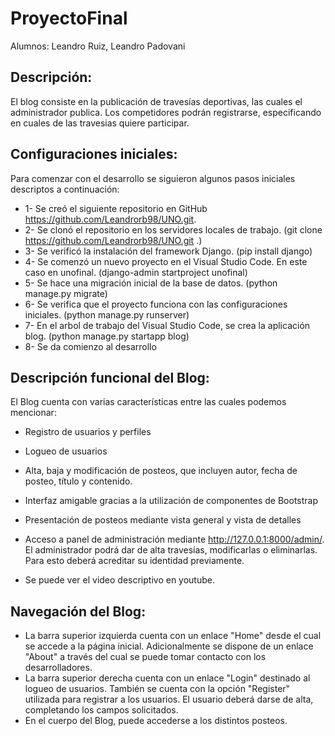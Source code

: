 # ProyectoFinal

Alumnos: Leandro Ruiz, Leandro Padovani

## Descripción:

El blog consiste en la publicación de travesías deportivas, las cuales el administrador publica.
Los competidores podrán registrarse, especificando en cuales de las travesias quiere participar.

## Configuraciones iniciales:

Para comenzar con el desarrollo se siguieron algunos pasos iniciales descriptos a continuación:
- 1- Se creó el siguiente repositorio en GitHub https://github.com/Leandrorb98/UNO.git.
- 2- Se clonó el repositorio en los servidores locales de trabajo. (git clone https://github.com/Leandrorb98/UNO.git .)
- 3- Se verificó la instalación del framework Django. (pip install django)
- 4- Se comenzó un nuevo proyecto en el Visual Studio Code. En este caso en unofinal. (django-admin startproject unofinal)
- 5- Se hace una migración inicial de la base de datos. (python manage.py migrate)
- 6- Se verifica que el proyecto funciona con las configuraciones iniciales. (python manage.py runserver)
- 7- En el arbol de trabajo del Visual Studio Code, se crea la aplicación blog. (python manage.py startapp blog)
- 8- Se da comienzo al desarrollo

## Descripción funcional del Blog:

El Blog cuenta con varias características entre las cuales podemos mencionar:
- Registro de usuarios y perfiles
- Logueo de usuarios
- Alta, baja y modificación de posteos, que incluyen autor, fecha de posteo, título y contenido.
- Interfaz amigable gracias a la utilización de componentes de Bootstrap
- Presentación de posteos mediante vista general y vista de detalles
- Acceso a panel de administración mediante http://127.0.0.1:8000/admin/. El administrador podrá dar de alta travesías, modificarlas o eliminarlas. Para esto deberá acreditar su identidad previamente.

- Se puede ver el video descriptivo en youtube.

## Navegación del Blog:
- La barra superior izquierda cuenta con un enlace "Home" desde el cual se accede a la página inicial. Adicionalmente se dispone de un enlace "About" a través del cual se puede tomar contacto con los desarrolladores.
- La barra superior derecha cuenta con un enlace "Login" destinado al logueo de usuarios. También se cuenta con la opción "Register" utilizada para registrar a los usuarios. El usuario deberá darse de alta, completando los campos solicitados.
- En el cuerpo del Blog, puede accederse a los distintos posteos.